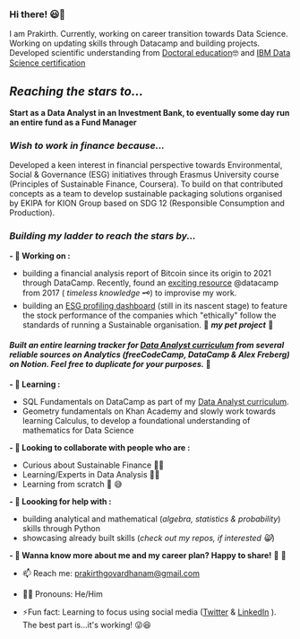 ### Hi there! 😃👋
I am Prakirth. Currently, working on career transition towards Data Science. Working on updating skills through Datacamp and building projects. Developed scientific understanding from [Doctoral education](https://www.researchgate.net/profile/Prakirth-Govardhanam)🤓 and [IBM Data Science certification](https://www.credly.com/users/narayana-prakirth-govardhanam)


## _Reaching the stars to..._
**Start as a Data Analyst in an Investment Bank, to eventually some day run an entire fund as a Fund Manager**

### _Wish to work in finance because..._
Developed a keen interest in financial perspective towards Environmental, Social & Governance (ESG) initiatives through Erasmus University course (Principles of Sustainable Finance, Coursera). To build on that contributed concepts as a team to develop sustainable packaging solutions organised by EKIPA for KION Group based on SDG 12 (Responsible Consumption and Production).


### _Building my ladder to reach the stars by..._
**- 🔭 Working on :**
  -  building a financial analysis report of Bitcoin since its origin to 2021 through DataCamp. Recently, found an [exciting resource](https://github.com/datacamp/datacamp-community-tutorials/blob/bd317ee6281f371b0a4a4bf5ccd42ac91566da56/Python%20Finance%20Tutorial%20For%20Beginners/Python%20For%20Finance%20Beginners%20Tutorial.ipynb) @datacamp from 2017 ( _timeless knowledge_ 🗝️) to improvise my work. 
  -  building an [ESG profiling dashboard](https://github.com/prak112/esg-profile.git) (still in its nascent stage) to feature the stock performance of the companies which "ethically" follow the standards of running a Sustainable organisation. 💝 **_my pet project_** 💓

#### _Built an entire learning tracker for [Data Analyst curriculum](https://relieved-rhodium-2de.notion.site/64a0006b14c24cb19c7d547ba3a14420?v=47a161a4626847cdb5eb8800a3e73493) from several reliable sources on Analytics (freeCodeCamp, DataCamp & Alex Freberg) on Notion. Feel free to duplicate for your purposes._ 🌠

**- 🌱 Learning :**
  -  SQL Fundamentals on DataCamp as part of my [Data Analyst curriculum](https://relieved-rhodium-2de.notion.site/64a0006b14c24cb19c7d547ba3a14420?v=47a161a4626847cdb5eb8800a3e73493).
  -  Geometry fundamentals on Khan Academy and slowly work towards learning Calculus, to develop a foundational understanding of mathematics for Data Science

**- 👯 Looking to collaborate with people who are :**
  -  Curious about Sustainable Finance 🌲💸
  -  Learning/Experts in Data Analysis 🧑‍💻 
  -  Learning from scratch 🧮 😅

**- 🤔 Loooking for help with :**
  -  building analytical and mathematical (_algebra, statistics & probability_) skills through Python
  -  showcasing already built skills (_check out my repos, if interested 😸_)

**- 💬 Wanna know more about me and my career plan? Happy to share!** 🍰 🤝
- 📫 Reach me: prakirthgovardhanam@gmail.com
- 🏳️‍🌈 Pronouns: He/Him

- ⚡Fun fact: Learning to focus using social media ([Twitter](@prakgov) & [LinkedIn](https://www.linkedin.com/in/prakirth-govardhanam-3a185156) ). The best part is...it's working! 😜😆

